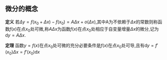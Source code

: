 ## 微分的概念

**定义** 若$\Delta y=f(x_0+\Delta x)-f(x_0)=A\Delta x+o(\Delta x)$,其中A为不依赖于$\Delta x$的常数则称函数$f(x)$在点$x_0$处可微,称$A\Delta x$为函数$f(x)$在点$x_0$处相应于自变量增量$\Delta x$的微分,记为$\mathrm{d}y=A\Delta x$.

**定理** 函数$y=f(x)$在点$x_0$处可微的充分必要条件是$f(x)$在点$x_0$处可导,且有$\mathrm{d}y=f'(x_0)\Delta x=f'(x_0)\mathrm{d}x$
